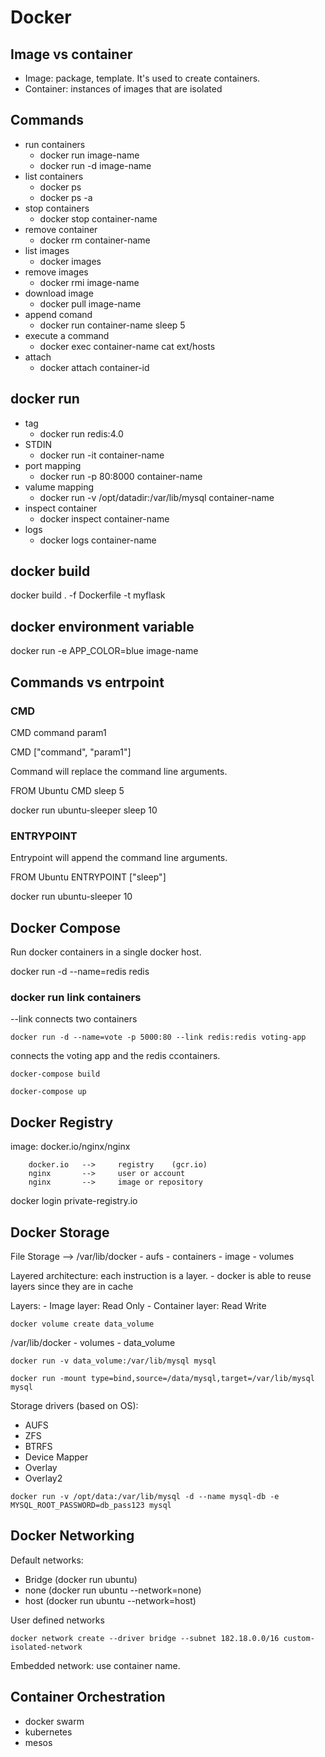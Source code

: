 # Docker

## Image vs container

- Image: package, template. It's used to create containers.
- Container: instances of images that are isolated


## Commands

- run containers
    - docker run image-name
    - docker run -d image-name
- list containers 
    - docker ps
    - docker ps -a
- stop containers
    - docker stop container-name
- remove container
    - docker rm container-name
- list images
    - docker images
- remove images
    - docker rmi image-name
- download image
     - docker pull image-name
- append comand
    - docker run container-name sleep 5
- execute a command
    - docker exec container-name cat ext/hosts
- attach
    - docker attach container-id

## docker run

- tag
    - docker run redis:4.0
- STDIN
    - docker run -it container-name
- port mapping
    - docker run -p 80:8000 container-name
- valume mapping
    - docker run -v /opt/datadir:/var/lib/mysql container-name
- inspect container
    - docker inspect container-name
- logs
    - docker logs container-name

## docker build

docker build . -f Dockerfile -t myflask


## docker environment variable

docker run -e APP_COLOR=blue image-name


## Commands vs entrpoint

### CMD

CMD command param1

CMD ["command", "param1"]

Command will replace the command line arguments.

FROM Ubuntu
CMD sleep 5

docker run ubuntu-sleeper sleep 10


### ENTRYPOINT

Entrypoint will append the command line arguments.

FROM Ubuntu
ENTRYPOINT ["sleep"]

docker run ubuntu-sleeper 10


## Docker Compose

Run docker containers in a single docker host.

docker run -d --name=redis redis


### docker run link containers

--link connects two containers

```
docker run -d --name=vote -p 5000:80 --link redis:redis voting-app 
```

connects the voting app and the redis ccontainers.

```
docker-compose build
```

```
docker-compose up
```

## Docker Registry

image:  docker.io/nginx/nginx
        
        docker.io   -->     registry    (gcr.io)
        nginx       -->     user or account
        nginx       -->     image or repository

docker login private-registry.io


## Docker Storage

File Storage --> /var/lib/docker
                    - aufs
                    - containers
                    - image
                    - volumes


Layered architecture: each instruction is a layer.
    - docker is able to reuse layers since they are in cache

Layers:
    - Image layer: Read Only
    - Container layer: Read Write

```
docker volume create data_volume
```

/var/lib/docker
    - volumes
        - data_volume

```
docker run -v data_volume:/var/lib/mysql mysql
```

```
docker run -mount type=bind,source=/data/mysql,target=/var/lib/mysql mysql
```

Storage drivers (based on OS):
- AUFS
- ZFS
- BTRFS
- Device Mapper
- Overlay
- Overlay2


```
docker run -v /opt/data:/var/lib/mysql -d --name mysql-db -e MYSQL_ROOT_PASSWORD=db_pass123 mysql
```

## Docker Networking

Default networks:
- Bridge (docker run ubuntu)
- none (docker run ubuntu  --network=none)
- host (docker run ubuntu  --network=host)

User defined networks

```
docker network create --driver bridge --subnet 182.18.0.0/16 custom-isolated-network
```

Embedded network: use container name. 


## Container Orchestration

- docker swarm
- kubernetes
- mesos